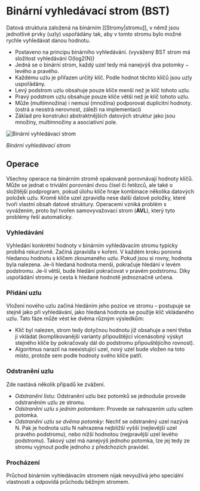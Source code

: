 # Binární vyhledávací strom (BST)

Datová struktura založená na binárním [[Stromy|stromu]], v němž jsou jednotlivé prvky (uzly) uspořádány tak, aby v tomto stromu bylo možné rychle vyhledávat danou hodnotu.

- Postaveno na principu binárního vyhledávání. (vyvážený BST strom má složitost vyhledávání O(log2(N))
- Jedná se o binární strom, každý uzel tedy má nanejvýš dva potomky − levého a pravého.
- Každému uzlu je přiřazen určitý klíč. Podle hodnot těchto klíčů jsou uzly uspořádány.
- Levý podstrom uzlu obsahuje pouze klíče menší než je klíč tohoto uzlu.
- Pravý podstrom uzlu obsahuje pouze klíče větší než je klíč tohoto uzlu.
- Může (multimnožina) i nemusí (množina) podporovat duplicitní hodnoty. (ostrá a neostrá nerovnost, záleží na implementaci)
- Základ pro konstrukci abstraktnějších datových struktur jako jsou množiny, multimnožiny a asociativní pole.

![Binární vyhledávací strom](30_bst.png)

_Binární vyhledávací strom_

## Operace

Všechny operace na binárním stromě opakovaně porovnávají hodnoty klíčů. Může se jednat o triviální porovnání dvou čísel či řetězců, ale také o složitější podprogram, pokud úlohu klíče hraje kombinace několika datových položek uzlu. Kromě klíče uzel zpravidla nese další datové položky, které tvoří vlastní obsah datové struktury. Operacemi vzniká problém s vyvážením, proto byl tvořen samovyvažovací strom (**AVL**), který tyto problémy řeší automaticky.

### Vyhledávání

Vyhledání konkrétní hodnoty v binárním vyhledávacím stromu typicky probíhá rekurzivně. Začíná zpravidla v kořeni. V každém kroku porovná hledanou hodnotu s klíčem zkoumaného uzlu. Pokud jsou si rovny, hodnota byla nalezena. Je-li hledaná hodnota menší, pokračuje hledání v levém podstromu. Je-li větší, bude hledání pokračovat v pravém podstromu. Díky uspořádání stromu je cesta k hledané hodnotě jednoznačně určena.

### Přidání uzlu

Vložení nového uzlu začíná hledáním jeho pozice ve stromu – postupuje se stejně jako při vyhledávání, jako hledaná hodnota se použije klíč vkládaného uzlu. Tato fáze může vést ke dvěma různým výsledkům:

- Klíč byl nalezen, strom tedy dotyčnou hodnotu již obsahuje a není třeba ji vkládat (komplikovanější varianty připouštějící vícenásobný výskyt stejného klíče by pokračovaly dál do podstromu připouštějícího rovnost).
- Algoritmus narazil na neexistující uzel, nový uzel bude vložen na toto místo, protože sem podle hodnoty svého klíče patří.

### Odstranění uzlu

Zde nastává několik případů ke zvážení.

- _Odstranění listu_: Odstranění uzlu bez potomků se jednoduše provede odstraněním uzlu ze stromu.
- _Odstranění uzlu s jedním potomkem_: Provede se nahrazením uzlu uzlem potomka.
- _Odstranění uzlu se dvěma potomky_: Nechť se odstraněný uzel nazývá N. Pak je hodnota uzlu N nahrazena nejbližší vyšší (nejlevější uzel pravého podstromu), nebo nižší hodnotou (nejpravější uzel levého podstromu). Takový uzel má nanejvýš jednoho potomka, lze jej tedy ze stromu vyjmout podle jednoho z předchozích pravidel.

### Procházení

Průchod binárním vyhledávacím stromem nijak nevyužívá jeho speciální vlastnosti a odpovídá průchodu běžným stromem. 